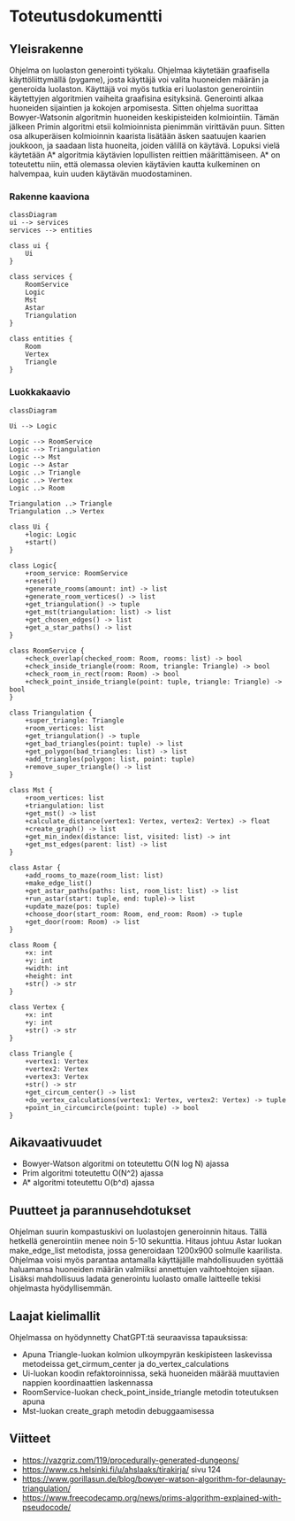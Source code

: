 # Toteutusdokumentti

## Yleisrakenne

Ohjelma on luolaston generointi työkalu. Ohjelmaa käytetään graafisella käyttöliittymällä (pygame), josta käyttäjä voi valita huoneiden määrän ja generoida luolaston. Käyttäjä voi myös tutkia eri luolaston generointiin käytettyjen algoritmien vaiheita graafisina esityksinä. Generointi alkaa huoneiden sijaintien ja kokojen arpomisesta. Sitten ohjelma suorittaa Bowyer-Watsonin algoritmin huoneiden keskipisteiden kolmiointiin. Tämän jälkeen Primin algoritmi etsii kolmioinnista pienimmän virittävän puun. Sitten osa alkuperäisen kolmioinnin kaarista lisätään äsken saatuujen kaarien joukkoon, ja saadaan lista huoneita, joiden välillä on käytävä. Lopuksi vielä käytetään A* algoritmia käytävien lopullisten reittien määrittämiseen. A* on toteutettu niin, että olemassa olevien käytävien kautta kulkeminen on halvempaa, kuin uuden käytävän muodostaminen. 

### Rakenne kaaviona

```mermaid
classDiagram
ui --> services
services --> entities

class ui {
    Ui
}

class services {
    RoomService
    Logic
    Mst
    Astar
    Triangulation
}

class entities {
    Room
    Vertex
    Triangle
}

```

### Luokkakaavio

```mermaid
classDiagram

Ui --> Logic

Logic --> RoomService
Logic --> Triangulation
Logic --> Mst
Logic --> Astar
Logic ..> Triangle
Logic ..> Vertex
Logic ..> Room

Triangulation ..> Triangle
Triangulation ..> Vertex

class Ui {
    +logic: Logic
    +start()
}

class Logic{
    +room_service: RoomService
    +reset()
    +generate_rooms(amount: int) -> list
    +generate_room_vertices() -> list
    +get_triangulation() -> tuple
    +get_mst(triangulation: list) -> list
    +get_chosen_edges() -> list
    +get_a_star_paths() -> list
}

class RoomService {
    +check_overlap(checked_room: Room, rooms: list) -> bool
    +check_inside_triangle(room: Room, triangle: Triangle) -> bool
    +check_room_in_rect(room: Room) -> bool
    +check_point_inside_triangle(point: tuple, triangle: Triangle) -> bool
}

class Triangulation {
    +super_triangle: Triangle
    +room_vertices: list
    +get_triangulation() -> tuple
    +get_bad_triangles(point: tuple) -> list
    +get_polygon(bad_triangles: list) -> list
    +add_triangles(polygon: list, point: tuple)
    +remove_super_triangle() -> list
}

class Mst {
    +room_vertices: list
    +triangulation: list
    +get_mst() -> list
    +calculate_distance(vertex1: Vertex, vertex2: Vertex) -> float
    +create_graph() -> list
    +get_min_index(distance: list, visited: list) -> int
    +get_mst_edges(parent: list) -> list
}

class Astar {
    +add_rooms_to_maze(room_list: list)
    +make_edge_list()
    +get_astar_paths(paths: list, room_list: list) -> list
    +run_astar(start: tuple, end: tuple)-> list
    +update_maze(pos: tuple)
    +choose_door(start_room: Room, end_room: Room) -> tuple
    +get_door(room: Room) -> list
}

class Room {
    +x: int
    +y: int
    +width: int
    +height: int
    +str() -> str
}

class Vertex {
    +x: int
    +y: int
    +str() -> str
}

class Triangle {
    +vertex1: Vertex
    +vertex2: Vertex
    +vertex3: Vertex
    +str() -> str
    +get_circum_center() -> list
    +do_vertex_calculations(vertex1: Vertex, vertex2: Vertex) -> tuple
    +point_in_circumcircle(point: tuple) -> bool
}

```
## Aikavaativuudet
- Bowyer-Watson algoritmi on toteutettu O(N log N) ajassa
- Prim algoritmi toteutettu O(N^2) ajassa
- A* algoritmi toteutettu O(b^d) ajassa

## Puutteet ja parannusehdotukset
Ohjelman suurin kompastuskivi on luolastojen generoinnin hitaus. Tällä hetkellä generointiin menee noin 5-10 sekunttia. Hitaus johtuu Astar luokan make_edge_list metodista, jossa generoidaan 1200x900 solmulle kaarilista.
Ohjelmaa voisi myös parantaa antamalla käyttäjälle mahdollisuuden syöttää haluamansa huoneiden määrän valmiiksi annettujen vaihtoehtojen sijaan. Lisäksi mahdollisuus ladata generointu luolasto omalle laitteelle tekisi ohjelmasta hyödyllisemmän. 

## Laajat kielimallit
Ohjelmassa on hyödynnetty ChatGPT:tä seuraavissa tapauksissa:
- Apuna Triangle-luokan kolmion ulkoympyrän keskipisteen laskevissa metodeissa get_cirmum_center ja do_vertex_calculations
- Ui-luokan koodin refaktoroinnissa, sekä huoneiden määrää muuttavien nappien koordinaattien laskennassa
- RoomService-luokan check_point_inside_triangle metodin toteutuksen apuna
- Mst-luokan create_graph metodin debuggaamisessa

## Viitteet
- https://vazgriz.com/119/procedurally-generated-dungeons/ 
- https://www.cs.helsinki.fi/u/ahslaaks/tirakirja/ sivu 124
- https://www.gorillasun.de/blog/bowyer-watson-algorithm-for-delaunay-triangulation/
- https://www.freecodecamp.org/news/prims-algorithm-explained-with-pseudocode/
